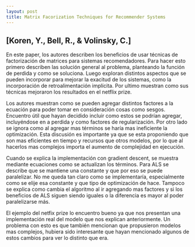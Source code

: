 ```yaml
---
layout: post
title: Matrix Facorization Techniques for Recommender Systems
---
```


## [Koren, Y., Bell, R., & Volinsky, C.]

En este paper, los autores describen los beneficios de usar técnicas de factorización de matrices para sistemas recomendadores. Para hacer esto primero describen las solución general al problema, planteando la función de perdida y como se soluciona. Luego exploran distintos aspectos que se pueden incorporar para mejorar la exacitud de los sistemas, como la incorporación de retroalimentación implícita. Por ultimo muestran como sus técnicas mejoraron los resultados en el netflix prize.

Los autores muestran como se pueden agregar distintos factores a la ecuación para poder tomar en consideración cosas como sesgos. Encuentro útil que hayan decidido incluir como estos se podrían agregar, incluyéndose en a perdida y como factores de regularización. Por otro lado se ignora como al agregar mas términos se haría mas ineficiente la optimización. Esta discusión es importante ya que se esta proponiendo que son mas eficientes en tiempo y recursos que otros modelos, por lo que al hacerlos mas complejos importa el aumento de complejidad en ejecución.

Cuando se explica la implementación con gradient descent, se muestra mediante ecuaciones como se actualizan los términos. Para ALS se describe que se mantiene una constante y que por eso se puede paralelizar. No me queda tan claro como se implementaría, especialmente como se elije esa constante y que tipo de optimización de hace. Tampoco se explica como cambia el algoritmo al ir agregando mas factores y si los beneficios de ALS siguen siendo iguales o la diferencia es mayor al poder paralelizarse más.

El ejemplo del netfix prize lo encuentro bueno ya que nos presentan una implementación real del modelo que nos explican anteriormente. Un problema con esto es que también mencionan que propusieron modelos mas complejos, hubiera sido interesante que hayan mencionado algunos de estos cambios para ver lo distinto que era.